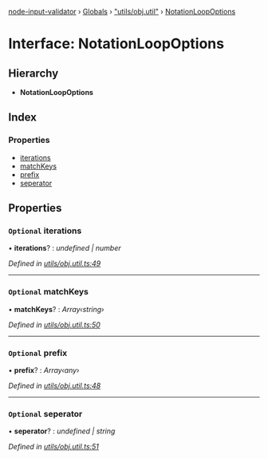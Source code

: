 [node-input-validator](../README.md) › [Globals](../globals.md) › ["utils/obj.util"](../modules/_utils_obj_util_.md) › [NotationLoopOptions](_utils_obj_util_.notationloopoptions.md)

# Interface: NotationLoopOptions

## Hierarchy

* **NotationLoopOptions**

## Index

### Properties

* [iterations](_utils_obj_util_.notationloopoptions.md#optional-iterations)
* [matchKeys](_utils_obj_util_.notationloopoptions.md#optional-matchkeys)
* [prefix](_utils_obj_util_.notationloopoptions.md#optional-prefix)
* [seperator](_utils_obj_util_.notationloopoptions.md#optional-seperator)

## Properties

### `Optional` iterations

• **iterations**? : *undefined | number*

*Defined in [utils/obj.util.ts:49](https://github.com/bitnbytesio/node-input-validator/blob/f6990fa/src/utils/obj.util.ts#L49)*

___

### `Optional` matchKeys

• **matchKeys**? : *Array‹string›*

*Defined in [utils/obj.util.ts:50](https://github.com/bitnbytesio/node-input-validator/blob/f6990fa/src/utils/obj.util.ts#L50)*

___

### `Optional` prefix

• **prefix**? : *Array‹any›*

*Defined in [utils/obj.util.ts:48](https://github.com/bitnbytesio/node-input-validator/blob/f6990fa/src/utils/obj.util.ts#L48)*

___

### `Optional` seperator

• **seperator**? : *undefined | string*

*Defined in [utils/obj.util.ts:51](https://github.com/bitnbytesio/node-input-validator/blob/f6990fa/src/utils/obj.util.ts#L51)*
